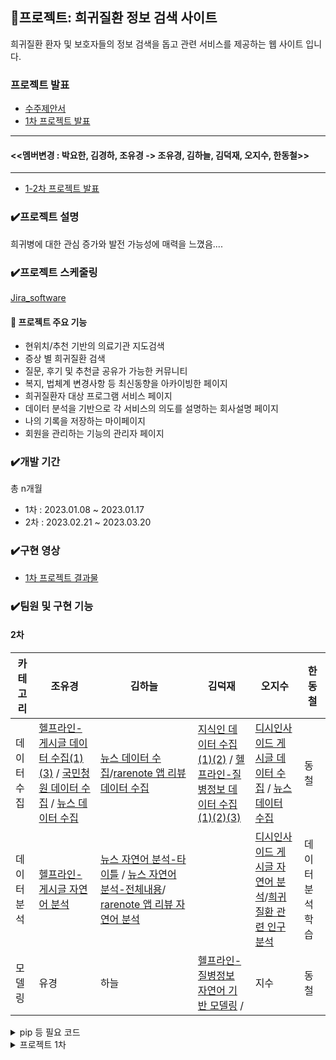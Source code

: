 
## 📃프로젝트: 희귀질환 정보 검색 사이트
희귀질환 환자 및 보호자들의 정보 검색을 돕고 관련 서비스를 제공하는 웹 사이트 입니다.

### 프로젝트 발표
- [수주제안서](https://drive.google.com/file/d/-1YmUQKVRzeXReqGQ6nQSMrjkwI1SmuzNg/view?usp=drive_link)
- [1차 프로젝트 발표](https://docs.google.com/presentation/d/1YTpxuy2uYwYFA3kO9mQ3rrTPeRXCOuXx8J9yCxwjoxQ/edit#slide=id.p9)
-----
#### <<멤버변경 : 박요한, 김경하, 조유경  -> 조유경, 김하늘, 김덕재, 오지수, 한동철>>
-----
- [1-2차 프로젝트 발표](https://docs.google.com/presentation/d/10ToEiSMfQi9CtyLagILXsOWYHhO6hikPNPoPLa_-MuY/edit)


### ✔️프로젝트 설명
희귀병에 대한 관심 증가와 발전 가능성에 매력을 느꼈음....

### ✔️프로젝트 스케줄링

[Jira_software](https://kdj0712.atlassian.net/jira/software/projects/RDS/boards/3/timeline?selectedIssue=RDS-50)

#### 📌 프로젝트 주요 기능
- 현위치/추천 기반의 의료기관 지도검색
- 증상 별 희귀질환 검색
- 질문, 후기 및 추천글 공유가 가능한 커뮤니티
- 복지, 법체계 변경사항 등 최신동향을 아카이빙한 페이지
- 희귀질환자 대상 프로그램 서비스 페이지 
- 데이터 분석을 기반으로 각 서비스의 의도를 설명하는 회사설명 페이지
- 나의 기록을 저장하는 마이페이지
- 회원을 관리하는 기능의 관리자 페이지

### ✔️개발 기간
총 n개월

- 1차 : 2023.01.08 ~ 2023.01.17
- 2차 : 2023.02.21 ~ 2023.03.20

### ✔️구현 영상

- [1차 프로젝트 결과물](https://www.youtube.com/watch?v=3PTxsHhATEk)
   
### ✔️팀원 및 구현 기능

#### 2차

|카테고리|조유경|김하늘|김덕재|오지수|한동철|
|--|--|--|--|--|--|
|데이터수집|[헬프라인-게시글 데이터 수집(1)](./data/selenium/Helpline.py)[(3)](./data/selenium/helpline_support.py) / [국민청원 데이터 수집](https://github.com/kdj0712/teamKim1/blob/main/data/dummy/%EA%B5%AD%EB%AF%BC%EC%B2%AD%EC%9B%90%20DATA.csv) / [뉴스 데이터 수집](./data/selenium/naver_news_scrapping_healthjosun.py)|[뉴스 데이터 수집](./data/selenium/naver_news_scrapping_yunhab.py)/[rarenote 앱 리뷰 데이터 수집](./data/selenium/rarenote_review.py) |[지식인 데이터 수집(1)](./data/selenium/naver_kin_rare_diseases.py)[(2)](./data/selenium/naver_kin_symptom.py) / [헬프라인-질병정보 데이터 수집(1)](./data/selenium/Helpline_info.py)[(2)](./data/teamplays.diseases.json)[(3)](./data/csv/djkim_helpline_Symptom.csv)|[디시인사이드 게시글 데이터 수집](./data/selenium/dcinside_subfunction.py) / [뉴스 데이터 수집](./data/selenium/naver_news_scrapping_komedi.py)|동철|
|데이터분석|[헬프라인-게시글 자연어 분석](https://nbviewer.org/github/kdj0712/teamKim1/blob/main/data/Helpline.ipynb)|[뉴스 자연어 분석-타이틀](https://nbviewer.org/github/kdj0712/teamKim1/blob/main/data/news_rare_disease-title.ipynb) / [뉴스 자연어 분석-전체내용](https://nbviewer.org/github/kdj0712/teamKim1/blob/main/data/news_rare_disease.ipynb)/ [rarenote 앱 리뷰 자연어 분석](https://nbviewer.org/github/kdj0712/teamKim1/blob/main/data/sky_rarenote.ipynb)||[디시인사이드 게시글 자연어 분석](https://nbviewer.org/https://github.com/kdj0712/teamKim1/blob/main/data/dcinside.ipynb)/[희귀질환 관련 인구 분석](https://nbviewer.org/github/kdj0712/teamKim1/blob/main/data/kosis_population.ipynb)|데이터 분석 학습|
|모델링|유경|하늘|[헬프라인-질병정보 자연어 기반 모델링](https://nbviewer.org/github/kdj0712/teamKim1/blob/main/data/search_insite_TFIDF.ipynb) /|지수|동철|


<details>
    <summary>pip 등 필요 코드</summary>

#### CLI with Dockerfile and compose.xml : duration 150.4s
```
~$ docker-compose up -d --build

~$ docker-compose build
~$ docker-compose up -d

~$ docker-compose down
~$ docker-compose up -d  # reRunW
```
#### samples
- connect mongodb : [samples\sample_mongodb_connection.ipynb](./samples/sample_mongodb_connection.ipynb)



```
~$ pip install fastapi uvicorn jinja2
~$ pip install python-multipart
~$ pip install beanie
~$ pip install pydantic
~$ pip install pydantic-settings
~$ pip install pydantic[email]
~$ pip install python-dotenv
~$ pip install transformers
~$ pip install torch
~$ pip install tensorflow
~$ pip install --upgrade jupyter ipywidgets
```




</details>





<details>
<summary>프로젝트 1차</summary>

프로젝트명 :RDS
프로젝트 기간: 2023.01.08~2023.01.17

||이름|담당|
|--|--|--|
|1|박요한|PM|
|2|조유경|만능|
|3|김경하|만능|


## 마일스톤
|시작날짜|업무|기간|완료여부|
|--|--|--|--|
|01.10|기획 1차 종합|1d|완|
||업무 분장|당일|완|
|01.11|페이지 프론트 기본 틀 제작|2d|완|
||벡엔드 구상|1d|완|
|01.12|로그인페이지 기본잡기|1d|완|
||로그인 데이터베이스 테스트|1d|완|
||프론트, 데이터베이스 연결 및 확인|1d|완|
|01.13|[질병 데이터 크롤링 제작](https://github.com/entangelk/study_gatheringdatas/blob/main/docs/selenium/disease_save.py)|1d|완|
|01.14|데이터 베이스 더미 제작 및 점검|1d|완|
|01.15|질병 검색 페이지 제작|2d|완|
||페이지네이션 적용|1d|완|
||질병 검색 페이지 데이터베이스 연결|1d|완|
|01.16|유저 데이터베이스, 로그인 회원가입 연결|2d|완|
|01.17|최종 확인(테스트 케이스 작성)|1d||
||각종 문서 작업|1d||



## 주요 파일 리스트
### html
|구분|위치|설명|비고|
|--|--|--|--|
|user|[mainpage.html](./templates/mainpage.html)|메인페이지||
||[login.html](./templates/user/user_login.html)|로그인|ID,PW 유효성 포함|
||[join.html](./templates/user/user_join.html)|회원가입|ID,email 유효성 포함|
||[infosearch.html](./templates/user/user_infosearch.html)|회원정보찾기|email 유효성 포함|
||[privacypolicy.html](./templates/user/user_privacypolicy.html)|약관페이지||
|search|[raredisease.html](./templates/search/search_raredisease.html)|희귀질환 리스트||
|other|[FAQ.html](./templates/other/other_FAQ.html)|FAQ||
||[QnA.html](./templates/other/other_QnA.html)|QnA|게시글 읽기, 쓰기|
|manag|[manager.html](./templates/manag/manag_manager.html)|관리자 페에지|QnA 댓글 작성, 삭제|

### py
|구분|위치|설명|비고|
|--|--|--|--|
|라우트|[mainpage.py](./mainpage.py)|메인페이지 라우트||
||[user.py](./route/user.py)|user하위 라우트||
||[search.py](./route/search.py)|정보찾기 하위 라우트||
||[manag.py](./route/manag.py)|관리자 하위 라우트||
||[other.py](./route/other.py)|기타 하위 라우트||
|컨넥터|[connection.py](./database/connection.py)|서버 컨넥터||
|모델|[member.py](./models/member.py)|user 스키마 모델||
||[QnA.py](./route/QnA.py)|QnA 스키마 모델||
||[FAQ.py](./route/FAQ.py)|FAQ 스키마 모델||
||[disease.py](./route/disease.py)|질병정보 스키마 모델||



</details>









